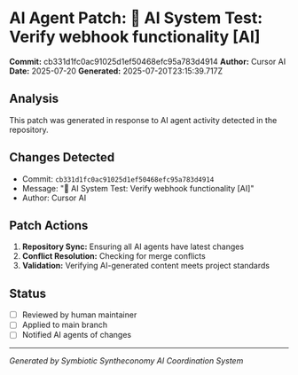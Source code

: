 # AI Agent Patch: 🤖 AI System Test: Verify webhook functionality [AI]

**Commit:** cb331d1fc0ac91025d1ef50468efc95a783d4914
**Author:** Cursor AI
**Date:** 2025-07-20
**Generated:** 2025-07-20T23:15:39.717Z

## Analysis

This patch was generated in response to AI agent activity detected in the repository.

## Changes Detected

- Commit: `cb331d1fc0ac91025d1ef50468efc95a783d4914`
- Message: "🤖 AI System Test: Verify webhook functionality [AI]"
- Author: Cursor AI

## Patch Actions

1. **Repository Sync:** Ensuring all AI agents have latest changes
2. **Conflict Resolution:** Checking for merge conflicts
3. **Validation:** Verifying AI-generated content meets project standards

## Status

- [ ] Reviewed by human maintainer
- [ ] Applied to main branch
- [ ] Notified AI agents of changes

---
*Generated by Symbiotic Syntheconomy AI Coordination System*
